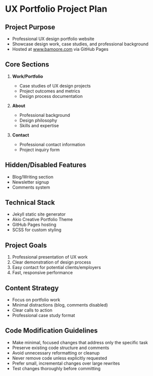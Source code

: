 # UX Portfolio Project Plan

## Project Purpose
- Professional UX design portfolio website
- Showcase design work, case studies, and professional background
- Hosted at www.bamoore.com via GitHub Pages

## Core Sections
1. **Work/Portfolio**
   - Case studies of UX design projects
   - Project outcomes and metrics
   - Design process documentation

2. **About**
   - Professional background
   - Design philosophy
   - Skills and expertise

3. **Contact**
   - Professional contact information
   - Project inquiry form

## Hidden/Disabled Features
- Blog/Writing section
- Newsletter signup
- Comments system

## Technical Stack
- Jekyll static site generator
- Akio Creative Portfolio Theme
- GitHub Pages hosting
- SCSS for custom styling

## Project Goals
1. Professional presentation of UX work
2. Clear demonstration of design process
3. Easy contact for potential clients/employers
4. Fast, responsive performance

## Content Strategy
- Focus on portfolio work
- Minimal distractions (blog, comments disabled)
- Clear calls to action
- Professional case study format

## Code Modification Guidelines
- Make minimal, focused changes that address only the specific task
- Preserve existing code structure and comments
- Avoid unnecessary reformatting or cleanup
- Never remove code unless explicitly requested
- Prefer small, incremental changes over large rewrites
- Test changes thoroughly before committing